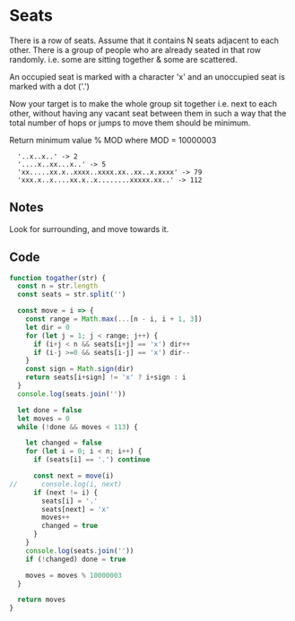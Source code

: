 # Seats

There is a row of seats. Assume that it contains N seats adjacent to each other. There is a group of people who are already seated in that row randomly. i.e. some are sitting together & some are scattered.

An occupied seat is marked with a character 'x' and an unoccupied seat is marked with a dot ('.')

Now your target is to make the whole group sit together i.e. next to each other, without having any vacant seat between them in such a way that the total number of hops or jumps to move them should be minimum.

Return minimum value % MOD where MOD = 10000003

```
  '..x..x..' -> 2
  '....x..xx...x..' -> 5
  'xx.....xx.x..xxxx..xxxx.xx..xx..x.xxxx' -> 79
  'xxx.x..x....xx.x..x........xxxxx.xx..' -> 112
```

## Notes

  Look for surrounding, and move towards it.

## Code
```javascript
function togather(str) {
  const n = str.length
  const seats = str.split('')

  const move = i => {
    const range = Math.max(...[n - i, i + 1, 3])
    let dir = 0
    for (let j = 1; j < range; j++) {
      if (i+j < n && seats[i+j] == 'x') dir++
      if (i-j >=0 && seats[i-j] == 'x') dir--
    }
    const sign = Math.sign(dir)
    return seats[i+sign] != 'x' ? i+sign : i
  }
  console.log(seats.join(''))

  let done = false
  let moves = 0
  while (!done && moves < 113) {

    let changed = false
    for (let i = 0; i < n; i++) {
      if (seats[i] == '.') continue

      const next = move(i)
//      console.log(i, next)
      if (next != i) {
        seats[i] = '.'
        seats[next] = 'x'
        moves++
        changed = true
      }
    }
    console.log(seats.join(''))
    if (!changed) done = true

    moves = moves % 10000003
  }

  return moves
}

```